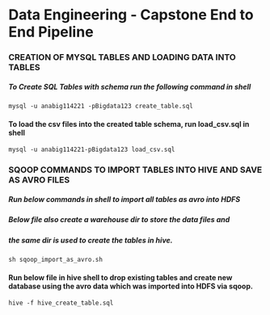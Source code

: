 # Data Engineering - Capstone End to End Pipeline

### CREATION OF MYSQL TABLES AND LOADING DATA INTO TABLES

##### To Create SQL Tables with schema run the following command in shell
`
mysql -u anabig114221 -pBigdata123 create_table.sql
`
#### To load the csv files into the created table schema, run load_csv.sql in shell
`
mysql -u anabig114221-pBigdata123 load_csv.sql
`
### SQOOP COMMANDS TO IMPORT TABLES INTO HIVE AND SAVE AS AVRO FILES

##### Run below commands in shell to import all tables as avro into HDFS
##### Below file also create a warehouse dir to store the data files and 
##### the same dir is used to create the tables in hive.
`sh sqoop_import_as_avro.sh`

#### Run below file in hive shell to drop existing tables and create new database using the avro data which was imported into HDFS via sqoop.  
`
hive -f hive_create_table.sql
`
